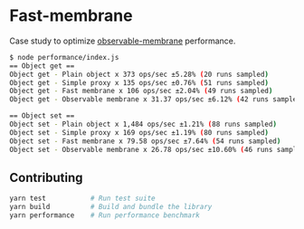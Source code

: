 # Fast-membrane

Case study to optimize [observable-membrane](https://github.com/salesforce/observable-membrane) performance.

```sh
$ node performance/index.js
== Object get ==
Object get - Plain object x 373 ops/sec ±5.28% (20 runs sampled)
Object get - Simple proxy x 135 ops/sec ±0.76% (51 runs sampled)
Object get - Fast membrane x 106 ops/sec ±2.04% (49 runs sampled)
Object get - Observable membrane x 31.37 ops/sec ±6.12% (42 runs sampled)

== Object set ==
Object set - Plain object x 1,484 ops/sec ±1.21% (88 runs sampled)
Object set - Simple proxy x 169 ops/sec ±1.19% (80 runs sampled)
Object set - Fast membrane x 79.58 ops/sec ±7.64% (54 runs sampled)
Object set - Observable membrane x 26.78 ops/sec ±10.60% (46 runs sampled)
```

## Contributing

```sh
yarn test           # Run test suite
yarn build          # Build and bundle the library
yarn performance    # Run performance benchmark
```